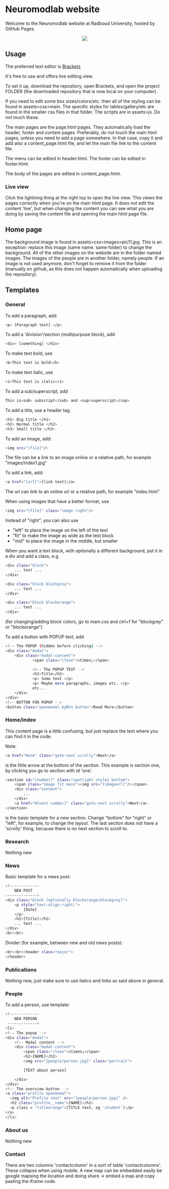 # Neuromodlab website

Welcome to the Neuromodlab website at Radboud University, hosted by GitHub Pages.
<div align="center">
  <img src="images/index1.jpg">
</div>

## Usage

The preferred text editor is [Brackets](https://brackets.io/)

It's free to use and offers live editing view. 

To set it up, download the repository, open Brackets, and open the project FOLDER (the downloaded repository that is now local on your computer). 

If you need to edit some box sizes/colors/etc. then all of the styling can be found in assets>css>main. The specific styles for tables/gallery/etc are found in the smaller css files in that folder. 
The scripts are in assets>js. Do not touch these. 

The main pages are the page.html pages. They automatically load the header, footer and content pages. Preferably, do not touch the main html pages, unless you need to add a page somewhere. In that case, copy it and add also a content_page.html file, and let the main file link to the content file. 

The menu can be edited in header.html. 
The footer can be edited in footer.html.

The body of the pages are edited in content_page.html. 

### Live view
Click the lightning thing at the right top to open the live view. This views the pages correctly when you're on the main html page. It does not edit the content 'live', but when changing the content you can see what you are doing by saving the content file and opening the main html page file. 

## Home page
The background image is found in assets>css>images>pic11.jpg. This is an exception: replace this image (same name. same folder) to change the background. 
All of the other images on the website are in the folder named images. The images of the people are in another folder, namely people. 
If an image is not used anymore, don't forget to remove it from the folder (manually on github, as this does not happen automatically when uploading the repository). 

## Templates

### General

To add a paragraph, add

```bash
<p> [Paragraph text] </p>
```

To add a 'division'/section (multipurpose block), add
```bash
<div> [something] </div>
```

To make text bold, use
```bash
<b>This text is bold</b>
```

To make text italic, use
```bash
<i>This text is italic</i>
```

To add a sub/superscript, add
```bash
This is<sub> subscript</sub> and <sup>superscript</sup>
```

To add a title, use a header tag
```bash
<h1> Big title </h1>
<h2> Normal title </h2>
<h3> Small title </h3>
```

To add an image, add:
```bash
<img src="[file]"/>
```
The file can be a link to an image online or a relative path, for example "images/index1.jpg"

To add a link, add:
```bash
<a href="[url]">[link text]</a>
```
The url can link to an online url or a relative path, for example "index.html"

When using images that have a better format, use
```bash
<img src="[file]" class="image right"/>
```
Instead of "right", you can also use
- "left" to place the image on the left of the text
- "fit" to make the image as wide as the text block
-  "mid" to place the image in the middle, but smaller

When you want a text block, with optionally a different background, put it in a div and add a class, e.g.
```bash
<div class="block">
	... text ...
</div>

<div class="block blockgrey">
	... text ...
</div>

<div class="block blockorange">
	... text ...
</div>
```
(for changing/adding block colors, go to main.css and ctrl+f for "blockgrey" or "blockorange")

To add a button with POPUP text, add
```bash
<!-- The POPUP (hidden before clicking) -->
<div class="modal">
	<div class="modal-content">
			<span class="close">&times;</span>

			<!-- The POPUP TEXT -->
			<h2>Title</h2>
			<p> Some text </p>
			<p> Maybe more paragraphs, images etc. </p>
			etc...
	</div>
</div>
<!-- BUTTON FOR POPUP -->
<button class="openmodal myBtn button">Read More</button>
```

### Home/index
This content page is a little confusing, but just replace the text where you can find it in the code. 

Note:
```bash
<a href="#one" class="goto-next scrolly">Next</a>
```
is the little arrow at the bottom of the section. This example is section one, by clicking you go to section with id 'one'. 

```bash
<section id="[number]" class="spotlight style1 bottom">
	<span class="image fit main"><img src="[imageurl]"/></span>
	<div class="content">
		...
	</div>
	<a href="#[next number]" class="goto-next scrolly">Next</a>
</section>
```
is the basic template for a new section. Change "bottom" for "right" or "left", for example, to change the layout. 
The last section does not have a 'scrolly' thing, because there is no next section to scroll to.


### Research
Nothing new

### News

Basic template for a news post:
```bash
<!-------------
    NEW POST
-------------->
<div class="block [optionally blockorange/blockgrey]">
    <p style="text-align:right;">
        [Date]
    </p>
    <h2>[Title]</h2>
	... text ...
</div>
<br><br>
```

Divider (for example, between new and old news posts):
```bash
<br><br><header class="major">
</header>
```

### Publications
Nothing new, just make sure to use italics and links as said above in general.

### People
To add a person, use template:
```bash
<!-------------
	NEW PERSON
 ------------->
<li>
<!-- The popup -->
<div class="modal">
	<!-- Modal content -->
	<div class="modal-content">
		<span class="close">&times;</span>
		<h2>[NAME]</h2>
		<img src="[people/person.jpg]" class="portrait">

		[TEXT about person]

	</div>
</div>
<!-- The overview button -->
<a class="profile openmodal">
  <img alt="Profile shot" src="[people/person.jpg]" />
  <h2 class="profile__name">[NAME]</h2>
  <p class = "titleorange">[TITLE text, eg 'student']</p>
</a>
</li>
```

### About us
Nothing new

### Contact
There are two columns 'contactcolumn' in a sort of table 'contactcolumns'. These collapse when using mobile. 
A new map can be embedded easily be google mapsing the location and doing share -> embed a map and copy pasting the iframe code. 
